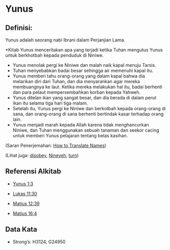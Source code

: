 # Yunus

## Definisi:

Yunus adalah seorang nabi Ibrani dalam Perjanjian Lama.

*Kitab Yunus menceritakan apa yang terjadi ketika Tuhan mengutus Yunus untuk berkhotbah kepada penduduk di Niniwe.
* Yunus menolak pergi ke Niniwe dan malah naik kapal menuju Tarsis.
* Tuhan menyebabkan badai besar sehingga air memenuhi kapal itu.
* Yunus memberi tahu orang-orang yang dalam kapal bahwa dia melarikan diri dari Tuhan, dan dia menyarankan agar mereka membuangnya ke laut. Ketika mereka melakukan hal itu, badai berhenti dan para pelaut mempersembahkan korban kepada Yahweh.
* Yunus ditelan ikan yang sangat besar, dan dia berada di dalam perut ikan itu selama tiga hari tiga malam.
* Setelah itu, Yunus pergi ke Niniwe dan berkotbah kepada orang-orang di sana, dan orang-orang di sana berhenti bertindak kasar terhadap orang lain.
* Yunus menjadi marah kepada Allah karena tidak menghancurkan Niniwe, dan Tuhan menggunakan sebuah tanaman dan seekor cacing untuk memberi Yunus pelajaran tentang belas kasihan.

(Saran Penerjemahan: [How to Translate Names](rc://en/ta/man/translate/translate-names))

(Lihat juga: [disobey](../other/disobey.md), [Nineveh](../names/nineveh.md), [turn](../other/turn.md))

## Referensi Alkitab

* [Yunus 1:3](rc://en/tn/help/jon/01/03)

* [Lukas 11:30](rc://en/tn/help/luk/11/30)

* [Matius 12:39](rc://en/tn/help/mat/12/39)

* [Matius 16:4](rc://en/tn/help/mat/16/04)

## Data Kata

* Strong’s: H3124, G24950
